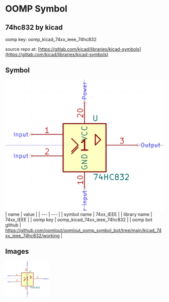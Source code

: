 # OOMP Symbol  
## 74hc832  by kicad  
  
oomp key: oomp_kicad_74xx_ieee_74hc832  
  
source repo at: [https://gitlab.com/kicad/libraries/kicad-symbols](https://gitlab.com/kicad/libraries/kicad-symbols)  
## Symbol  
  
[![working.png](working_600.png)](working.png)  
| name | value | 
| --- | --- | 
| symbol name | 74xx_IEEE | 
| library name | 74xx_IEEE | 
| oomp key | oomp_kicad_74xx_ieee_74hc832 | 
| oomp bot github | https://github.com/oomlout/oomlout_oomp_symbol_bot/tree/main/kicad_74xx_ieee_74hc832/working | 
## Images  
  
[![working.png](working_140.png)](working.png)  
